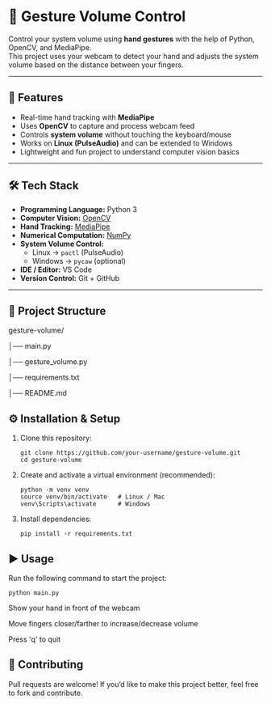 # 🎵 Gesture Volume Control

Control your system volume using **hand gestures** with the help of Python, OpenCV, and MediaPipe.  
This project uses your webcam to detect your hand and adjusts the system volume based on the distance between your fingers.  

---

## 🚀 Features
- Real-time hand tracking with **MediaPipe**
- Uses **OpenCV** to capture and process webcam feed
- Controls **system volume** without touching the keyboard/mouse
- Works on **Linux (PulseAudio)** and can be extended to Windows
- Lightweight and fun project to understand computer vision basics

---

## 🛠 Tech Stack
- **Programming Language:** Python 3  
- **Computer Vision:** [OpenCV](https://opencv.org/)  
- **Hand Tracking:** [MediaPipe](https://developers.google.com/mediapipe)  
- **Numerical Computation:** [NumPy](https://numpy.org/)  
- **System Volume Control:**  
  - Linux → `pactl` (PulseAudio)  
  - Windows → `pycaw` (optional)  
- **IDE / Editor:** VS Code  
- **Version Control:** Git + GitHub  

---

## 📂 Project Structure
gesture-volume/

│── main.py 

│── gesture_volume.py

│── requirements.txt 

│── README.md 

## ⚙️ Installation & Setup

1. Clone this repository: 
   ```
   git clone https://github.com/your-username/gesture-volume.git
   cd gesture-volume
   
2. Create and activate a virtual environment (recommended):
   ```
   python -m venv venv
   source venv/bin/activate   # Linux / Mac
   venv\Scripts\activate      # Windows
3. Install dependencies:
   ```
   pip install -r requirements.txt
## ▶️ Usage

Run the following command to start the project:
```
python main.py
```
Show your hand in front of the webcam

Move fingers closer/farther to increase/decrease volume

Press 'q' to quit
## 🤝 Contributing

Pull requests are welcome! If you’d like to make this project better, feel free to fork and contribute.
   
